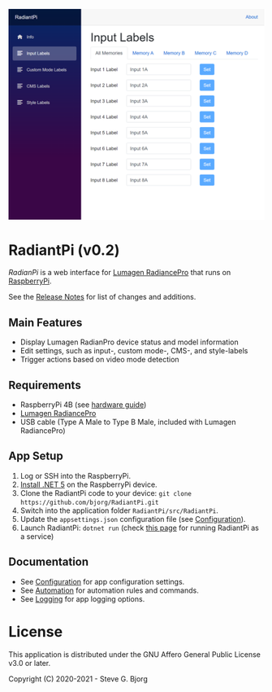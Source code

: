 ﻿![RadiantPi Input Labels](Docs/Images/InputLabels.png)

# RadiantPi (v0.2)

_RadianPi_ is a web interface for [Lumagen RadiancePro](http://www.lumagen.com/) that runs on [RaspberryPi](https://www.raspberrypi.org/).

See the [Release Notes](Docs/ReleaseNotes.md) for list of changes and additions.

## Main Features

* Display Lumagen RadianPro device status and model information
* Edit settings, such as input-, custom mode-, CMS-, and style-labels
* Trigger actions based on video mode detection

## Requirements

* RaspberryPi 4B (see [hardware guide](Docs/Hardware.md))
* [Lumagen RadiancePro](http://www.lumagen.com/)
* USB cable (Type A Male to Type B Male, included with Lumagen RadiancePro)

## App Setup

1. Log or SSH into the RaspberryPi.
1. [Install .NET 5](https://www.petecodes.co.uk/install-and-use-microsoft-dot-net-5-with-the-raspberry-pi/) on the RaspberryPi device.
1. Clone the RadiantPi code to your device: `git clone https://github.com/bjorg/RadiantPi.git`
1. Switch into the application folder `RadiantPi/src/RadiantPi`.
1. Update the `appsettings.json` configuration file (see [Configuration](Docs/Configuration.md)).
1. Launch RadiantPi: `dotnet run` (check [this page](https://thomaslevesque.com/2018/04/17/hosting-an-asp-net-core-2-application-on-a-raspberry-pi/) for running RadiantPi as a service)

## Documentation

* See [Configuration](Docs/Configuration.md) for app configuration settings.
* See [Automation](Docs/Logging.md) for automation rules and commands.
* See [Logging](Docs/Logging.md) for app logging options.

# License

This application is distributed under the GNU Affero General Public License v3.0 or later.

Copyright (C) 2020-2021 - Steve G. Bjorg